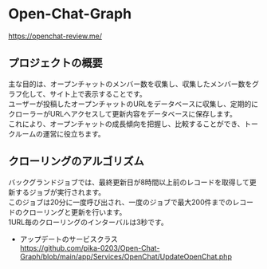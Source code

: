 # Open-Chat-Graph
https://openchat-review.me/

## プロジェクトの概要
主な目的は、オープンチャットのメンバー数を収集し、収集したメンバー数をグラフ化して、サイト上で表示することです。  
ユーザーが投稿したオープンチャットのURLをデータベースに収集し、定期的にクローラーがURLへアクセスして更新内容をデータベースに保存します。  
これにより、オープンチャットの成長傾向を把握し、比較することができ、トークルームの運営に役立ちます。　　

## クローリングのアルゴリズム
バックグランドジョブでは、最終更新日が8時間以上前のレコードを取得して更新するジョブが実行されます。  
このジョブは20分に一度呼び出され、一度のジョブで最大200件までのレコードのクローリングと更新を行います。  
1URL毎のクローリングのインターバルは3秒です。

* アップデートのサービスクラス  
https://github.com/pika-0203/Open-Chat-Graph/blob/main/app/Services/OpenChat/UpdateOpenChat.php
